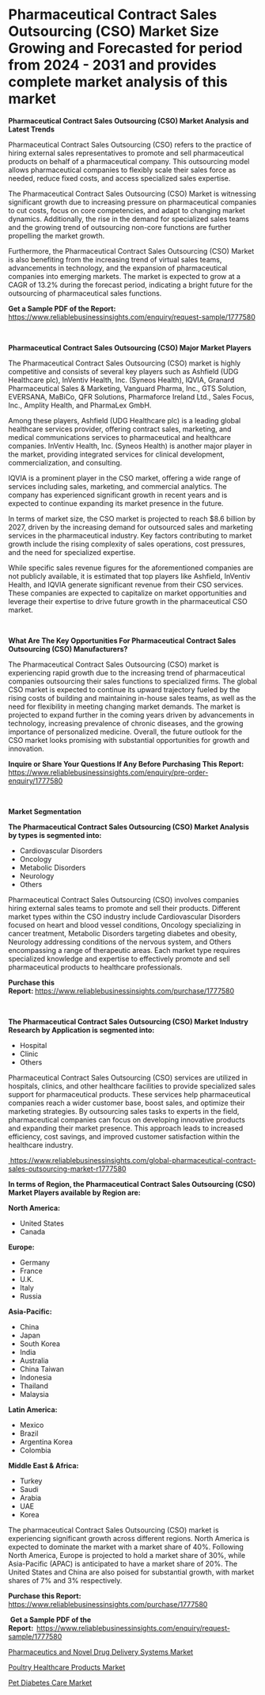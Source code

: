 <p><h1>Pharmaceutical Contract Sales Outsourcing (CSO) Market Size Growing and Forecasted for period from 2024 - 2031 and provides complete market analysis of this market</h1></p><p><strong>Pharmaceutical Contract Sales Outsourcing (CSO) Market Analysis and Latest Trends</strong></p>
<p><p>Pharmaceutical Contract Sales Outsourcing (CSO) refers to the practice of hiring external sales representatives to promote and sell pharmaceutical products on behalf of a pharmaceutical company. This outsourcing model allows pharmaceutical companies to flexibly scale their sales force as needed, reduce fixed costs, and access specialized sales expertise.</p><p>The Pharmaceutical Contract Sales Outsourcing (CSO) Market is witnessing significant growth due to increasing pressure on pharmaceutical companies to cut costs, focus on core competencies, and adapt to changing market dynamics. Additionally, the rise in the demand for specialized sales teams and the growing trend of outsourcing non-core functions are further propelling the market growth.</p><p>Furthermore, the Pharmaceutical Contract Sales Outsourcing (CSO) Market is also benefiting from the increasing trend of virtual sales teams, advancements in technology, and the expansion of pharmaceutical companies into emerging markets. The market is expected to grow at a CAGR of 13.2% during the forecast period, indicating a bright future for the outsourcing of pharmaceutical sales functions.</p></p>
<p><strong>Get a Sample PDF of the Report:&nbsp;</strong> <a href="https://www.reliablebusinessinsights.com/enquiry/request-sample/1777580">https://www.reliablebusinessinsights.com/enquiry/request-sample/1777580</a></p>
<p>&nbsp;</p>
<p><strong>Pharmaceutical Contract Sales Outsourcing (CSO) Major Market Players</strong></p>
<p><p>The Pharmaceutical Contract Sales Outsourcing (CSO) market is highly competitive and consists of several key players such as Ashfield (UDG Healthcare plc), InVentiv Health, Inc. (Syneos Health), IQVIA, Granard Pharmaceutical Sales & Marketing, Vanguard Pharma, Inc., GTS Solution, EVERSANA, MaBiCo, QFR Solutions, Pharmaforce Ireland Ltd., Sales Focus, Inc., Amplity Health, and PharmaLex GmbH.</p><p>Among these players, Ashfield (UDG Healthcare plc) is a leading global healthcare services provider, offering contract sales, marketing, and medical communications services to pharmaceutical and healthcare companies. InVentiv Health, Inc. (Syneos Health) is another major player in the market, providing integrated services for clinical development, commercialization, and consulting.</p><p>IQVIA is a prominent player in the CSO market, offering a wide range of services including sales, marketing, and commercial analytics. The company has experienced significant growth in recent years and is expected to continue expanding its market presence in the future.</p><p>In terms of market size, the CSO market is projected to reach $8.6 billion by 2027, driven by the increasing demand for outsourced sales and marketing services in the pharmaceutical industry. Key factors contributing to market growth include the rising complexity of sales operations, cost pressures, and the need for specialized expertise.</p><p>While specific sales revenue figures for the aforementioned companies are not publicly available, it is estimated that top players like Ashfield, InVentiv Health, and IQVIA generate significant revenue from their CSO services. These companies are expected to capitalize on market opportunities and leverage their expertise to drive future growth in the pharmaceutical CSO market.</p></p>
<p>&nbsp;</p>
<p><strong>What Are The Key Opportunities For Pharmaceutical Contract Sales Outsourcing (CSO) Manufacturers?</strong></p>
<p><p>The Pharmaceutical Contract Sales Outsourcing (CSO) market is experiencing rapid growth due to the increasing trend of pharmaceutical companies outsourcing their sales functions to specialized firms. The global CSO market is expected to continue its upward trajectory fueled by the rising costs of building and maintaining in-house sales teams, as well as the need for flexibility in meeting changing market demands. The market is projected to expand further in the coming years driven by advancements in technology, increasing prevalence of chronic diseases, and the growing importance of personalized medicine. Overall, the future outlook for the CSO market looks promising with substantial opportunities for growth and innovation.</p></p>
<p><strong>Inquire or Share Your Questions If Any Before Purchasing This Report:</strong> <a href="https://www.reliablebusinessinsights.com/enquiry/pre-order-enquiry/1777580">https://www.reliablebusinessinsights.com/enquiry/pre-order-enquiry/1777580</a></p>
<p>&nbsp;</p>
<p><strong>Market Segmentation</strong></p>
<p><strong>The Pharmaceutical Contract Sales Outsourcing (CSO) Market Analysis by types is segmented into:</strong></p>
<p><ul><li>Cardiovascular Disorders</li><li>Oncology</li><li>Metabolic Disorders</li><li>Neurology</li><li>Others</li></ul></p>
<p><p>Pharmaceutical Contract Sales Outsourcing (CSO) involves companies hiring external sales teams to promote and sell their products. Different market types within the CSO industry include Cardiovascular Disorders focused on heart and blood vessel conditions, Oncology specializing in cancer treatment, Metabolic Disorders targeting diabetes and obesity, Neurology addressing conditions of the nervous system, and Others encompassing a range of therapeutic areas. Each market type requires specialized knowledge and expertise to effectively promote and sell pharmaceutical products to healthcare professionals.</p></p>
<p><strong>Purchase this Report:&nbsp;</strong><a href="https://www.reliablebusinessinsights.com/purchase/1777580">https://www.reliablebusinessinsights.com/purchase/1777580</a></p>
<p>&nbsp;</p>
<p><strong>The Pharmaceutical Contract Sales Outsourcing (CSO) Market Industry Research by Application is segmented into:</strong></p>
<p><ul><li>Hospital</li><li>Clinic</li><li>Others</li></ul></p>
<p><p>Pharmaceutical Contract Sales Outsourcing (CSO) services are utilized in hospitals, clinics, and other healthcare facilities to provide specialized sales support for pharmaceutical products. These services help pharmaceutical companies reach a wider customer base, boost sales, and optimize their marketing strategies. By outsourcing sales tasks to experts in the field, pharmaceutical companies can focus on developing innovative products and expanding their market presence. This approach leads to increased efficiency, cost savings, and improved customer satisfaction within the healthcare industry.</p></p>
<p><a href="https://www.reliablebusinessinsights.com/global-pharmaceutical-contract-sales-outsourcing-market-r1777580">&nbsp;https://www.reliablebusinessinsights.com/global-pharmaceutical-contract-sales-outsourcing-market-r1777580</a></p>
<p><strong>In terms of Region, the Pharmaceutical Contract Sales Outsourcing (CSO) Market Players available by Region are:</strong></p>
<p>
    <p> <strong> North America: </strong>
        <ul>
            <li>United States</li>
            <li>Canada</li>
        </ul>
        </p> 
    <p> <strong> Europe: </strong>
        <ul>
            <li>Germany</li>
            <li>France</li>
            <li>U.K.</li>
            <li>Italy</li>
            <li>Russia</li>
        </ul>
        </p> 
    <p> <strong> Asia-Pacific: </strong>
        <ul>
            <li>China</li>
            <li>Japan</li>
            <li>South Korea</li>
            <li>India</li>
            <li>Australia</li>
            <li>China Taiwan</li>
            <li>Indonesia</li>
            <li>Thailand</li>
            <li>Malaysia</li>
        </ul>
        </p> 
    <p> <strong> Latin America: </strong>
        <ul>
            <li>Mexico</li>
            <li>Brazil</li>
            <li>Argentina Korea</li>
            <li>Colombia</li>
        </ul>
        </p> 
    <p> <strong> Middle East & Africa: </strong>
        <ul>
            <li>Turkey</li>
            <li>Saudi</li>
            <li>Arabia</li>
            <li>UAE</li>
            <li>Korea</li>
        </ul>
    </p>
    </p>
<p><p>The pharmaceutical Contract Sales Outsourcing (CSO) market is experiencing significant growth across different regions. North America is expected to dominate the market with a market share of 40%. Following North America, Europe is projected to hold a market share of 30%, while Asia-Pacific (APAC) is anticipated to have a market share of 20%. The United States and China are also poised for substantial growth, with market shares of 7% and 3% respectively.</p></p>
<p><strong>Purchase this Report: </strong><a href="https://www.reliablebusinessinsights.com/purchase/1777580">https://www.reliablebusinessinsights.com/purchase/1777580</a></p>
<p>&nbsp;<strong>Get a Sample PDF of the Report:&nbsp;&nbsp;</strong><a href="https://www.reliablebusinessinsights.com/enquiry/request-sample/1777580">https://www.reliablebusinessinsights.com/enquiry/request-sample/1777580</a></p>
<p><strong></strong></p>
<p><p><a href="https://github.com/mauripalmi/Market-Research-Report-List-4/blob/main/pharmaceutics-and-novel-drug-delivery-systems-market.md">Pharmaceutics and Novel Drug Delivery Systems Market</a></p><p><a href="https://github.com/redneck06/Market-Research-Report-List-4/blob/main/poultry-healthcare-products-market.md">Poultry Healthcare Products Market</a></p><p><a href="https://github.com/nicoletavirag/Market-Research-Report-List-4/blob/main/pet-diabetes-care-market.md">Pet Diabetes Care Market</a></p></p>